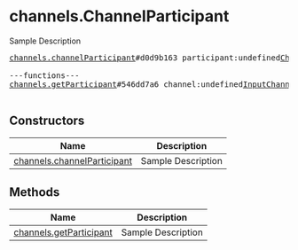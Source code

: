 # channels.ChannelParticipant

Sample Description

<pre>
<a href="../constructor/channels.channelParticipant">channels.channelParticipant</a>#d0d9b163 participant:undefined<a href="../type/ChannelParticipant.md">ChannelParticipant</a> users:undefinedVector&lt;<a href="../type/User.md">User</a>&gt; = undefined<a href="../type/channels.ChannelParticipant.md">channels.ChannelParticipant</a>;

---functions---
<a href="../method/channels.getParticipant">channels.getParticipant</a>#546dd7a6 channel:undefined<a href="../type/InputChannel.md">InputChannel</a> user_id:undefined<a href="../type/InputUser.md">InputUser</a> = undefined<a href="../type/channels.ChannelParticipant.md">channels.ChannelParticipant</a>;

</pre>

## Constructors

| Name | Description |
|------|-------------|
| [channels.channelParticipant](../constructor/channels.channelParticipant.md) | Sample Description |

## Methods

| Name | Description |
|------|-------------|
| [channels.getParticipant](../method/channels.getParticipant.md) | Sample Description |
